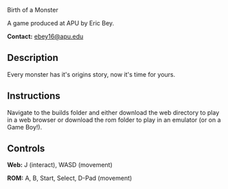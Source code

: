 Birth of a Monster

A game produced at APU by Eric Bey.

**Contact:** ebey16@apu.edu

## Description

Every monster has it's origins story, now it's time for yours.

## Instructions

Navigate to the builds folder and either download the web directory to play in a web browser or download the rom folder to play in an emulator (or on a Game Boy!).

## Controls

**Web:** J (interact), WASD (movement)

**ROM:** A, B, Start, Select, D-Pad (movement)
